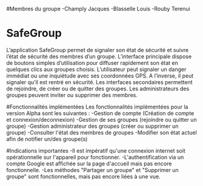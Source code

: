 #Membres du groupe
-Champly Jacques
-Blasselle	Louis
-Rouby Terenui

# SafeGroup
L’application SafeGroup  permet de signaler son état de sécurité et suivre l’état de sécurité des membres d’un groupe. 
L’interface principale dispose de boutons simples d’utilisation pour diffuser rapidement son état en quelques clics aux groupes choisis. L’utilisateur peut signaler un danger immédiat ou une inquiétude avec ses coordonnées GPS. A l’inverse, il peut signaler qu’il est rentré en sécurité.
Les interfaces secondaires permettent de rejoindre, de créer ou de quitter des groupes. Les administrateurs des groupes peuvent inviter ou supprimer des membres.

#Fonctionnalités implémentées
Les fonctionnalités implémentées pour la version Alpha sont les suivantes :
-Gestion de compte (Création de compte et connexion/deconnexion)
-Gestion de ses groupes (rejoindre ou quitter un groupe)
-Gestion administrateur des groupes (créer ou supprimer un groupe)
-Consulter l'état des membres de groupes
-Modifier son état actuel afin de notifier un/des groupe(s)


#Indications importantes
-Il est impératif qu'une connexion internet soit opérationnelle sur l'appareil pour fonctionner.
-L'authentification via un compte Google est affichée sur la page d'accueil mais pas encore fonctionnelle.
-Les méthodes "Partager un groupe" et "Supprimer un groupe" sont fonctionnelles, mais pas encore liées à une vue.

